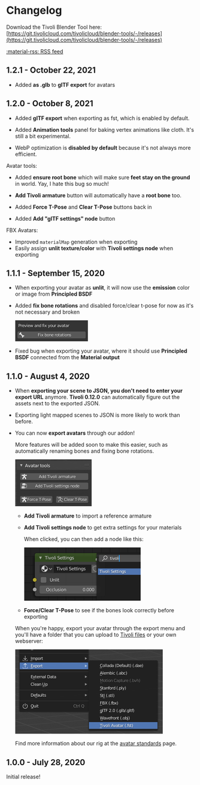 # Changelog

Download the Tivoli Blender Tool here:
<br>
[https://git.tivolicloud.com/tivolicloud/blender-tools/-/releases](https://git.tivolicloud.com/tivolicloud/blender-tools/-/releases)

[:material-rss: RSS feed](/docs/blender-tools/changelog.xml)

## 1.2.1 - October 22, 2021

-   Added **as .glb** to **glTF export** for avatars

## 1.2.0 - October 8, 2021

-   Added **glTF export** when exporting as fst, which is enabled by default.

-   Added **Animation tools** panel for baking vertex animations like cloth. It's still a bit experimental.

-   WebP optimization is **disabled by default** because it's not always more efficient.

Avatar tools:

-   Added **ensure root bone** which will make sure **feet stay on the ground** in world. Yay, I hate this bug so much!
-   **Add Tivoli armature** button will automatically have a **root bone** too.

-   Added **Force T-Pose** and **Clear T-Pose** buttons back in

-   Added **Add "glTF settings" node** button

FBX Avatars:

-   Improved `materialMap` generation when exporting
-   Easily assign **unlit texture/color** with **Tivoli settings node** when exporting

## 1.1.1 - September 15, 2020

-   When exporting your avatar as **unlit**, it will now use the **emission** color or image from **Principled BSDF**

-   Added **fix bone rotations** and disabled force/clear t-pose for now as it's not necessary and broken

    ![Fix bone rotations](changelog/fix-bone-rotations.png)

-   Fixed bug when exporting your avatar, where it should use **Principled BSDF** connected from the **Material output**

## 1.1.0 - August 4, 2020

-   When **exporting your scene to JSON, you don't need to enter your export URL** anymore. **Tivoli 0.12.0** can automatically figure out the assets next to the exported JSON.

-   Exporting light mapped scenes to JSON is more likely to work than before.

-   You can now **export avatars** through our addon!

    More features will be added soon to make this easier, such as automatically renaming bones and fixing bone rotations.

    ![Avatar tools](changelog/avatar-tools.png)

    -   **Add Tivoli armature** to import a reference armature

    -   **Add Tivoli settings node** to get extra settings for your materials

        When clicked, you can then add a node like this:

        ![Tivoli settings node](changelog/tivoli-settings-node.png)

    -   **Force/Clear T-Pose** to see if the bones look correctly before exporting

    When you're happy, export your avatar through the export menu and you'll have a folder that you can upload to [Tivoli files](https://files.tivolicloud.com) or your own webserver:

    ![Export avatar](changelog/export-avatar.png)

    Find more information about our rig at the [avatar standards](../../avatars/avatar-standards) page.

## 1.0.0 - July 28, 2020

Initial release!
